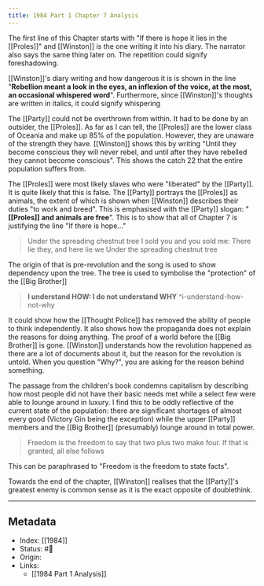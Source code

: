 ```yaml
---
title: 1984 Part 1 Chapter 7 Analysis
---
```



The first line of this Chapter starts with "If there is hope it lies in the [[Proles]]" and [[Winston]] is the one writing it into his diary. The narrator also says the same thing later on. The repetition could signify foreshadowing.

[[Winston]]'s diary writing and how dangerous it is is shown in the line "**Rebellion meant a look in the eyes, an inflexion of the voice,
at the most, an occasional whispered word**". Furthermore, since [[Winston]]'s thoughts are written in italics, it could signify whispering

The [[Party]] could not be overthrown from within. It had to be done by an outsider, the [[Proles]]. As far as I can tell, the [[Proles]] are the lower class of Oceania and make up 85% of the population. However, they are unaware of the strength they have. [[Winston]] shows this by writing "Until they become conscious they will never rebel, and until after they have rebelled they cannot become conscious". This shows the catch 22 that the entire population suffers from.

The [[Proles]] were most likely slaves who were "liberated" by the [[Party]]. It is quite likely that this is false. The [[Party]] portrays the [[Proles]] as animals, the extent of which is shown when [[Winston]] describes their duties "to work and breed". This is emphasised with the [[Party]] slogan: "**[[Proles]] and animals are free**". This is to show that all of Chapter 7 is justifying the line "If there is hope..."

> Under the spreading chestnut tree
> I sold you and you sold me:
> There lie they, and here lie we
> Under the spreading chestnut tree

The origin of that is pre-revolution and the song is used to show dependency upon the tree. The tree is used to symbolise the "protection" of the [[Big Brother]]

> **I understand HOW: I do not understand WHY** ^i-understand-how-not-why

It could show how the [[Thought Police]] has removed the ability of people to think independently. It also shows how the propaganda does not explain the reasons for doing anything. The  proof of a world before the [[Big Brother]] is gone. [[Winston]] understands how the revolution happened as there are a lot of documents about it, but the reason for the revolution is untold. When you question "Why?", you are asking for the reason behind something. 

The passage from the children's book condemns capitalism by describing how most people did not have their basic needs met while a select few were able to lounge around in luxury. I find this to be oddly reflective of the current state of the population: there are significant shortages of almost every good (Victory Gin being the exception) while the upper [[Party]] members and the [[Big Brother]] (presumably) lounge around in total power.

> Freedom is the freedom to say that two plus two make four. If that is granted, all else follows

This can be paraphrased to "Freedom is the freedom to state facts".

Towards the end of the chapter, [[Winston]] realises that the [[Party]]'s greatest enemy is common sense as it is the exact opposite of doublethink.

---
## Metadata
- Index: [[1984]]
- Status: #🌲  
- Origin: 
- Links:
	- [[1984 Part 1 Analysis]]